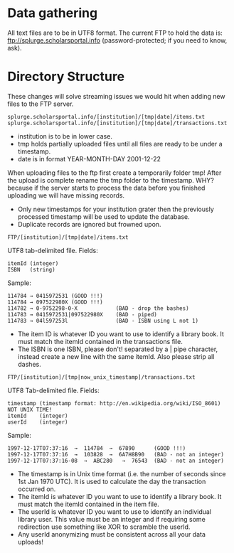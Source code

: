 # Data gathering

All text files are to be in UTF8 format. The current FTP to hold the data is:  ftp://splurge.scholarsportal.info (password-protected; if you need to know, ask).

# Directory Structure

These changes will solve streaming issues we would hit when adding new files to the FTP server.

    splurge.scholarsportal.info/[institution]/[tmp|date]/items.txt
    splurge.scholarsportal.info/[institution]/[tmp|date]/transactions.txt

* institution is to be in lower case.
* tmp holds partially uploaded files until all files are ready to be under a timestamp.
* date is in format YEAR-MONTH-DAY 2001-12-22

When uploading files to the ftp first create a temporarily folder tmp! After the upload is complete rename the tmp folder to the timestamp. WHY? because if the server starts to process the data before you finished uploading we will have missing records.

* Only new timestamps for your institution grater then the previously processed timestamp will be used to update the database.
* Duplicate records are ignored but frowned upon. 

`FTP/[institution]/[tmp|date]/items.txt`

UTF8 tab-delimited file. Fields:

    itemId (integer)
    ISBN   (string)

Sample:

    114784 → 0415972531 (GOOD !!!)
    114784 → 097522980X (GOOD !!!)
    114782 → 0-9752298-0-X            (BAD - drop the bashes)
    114783 → 0415972531|097522980X    (BAD - piped)
    114783 → 04l597253l               (BAD - ISBN using L not 1)
 

* The item ID is whatever ID you want to use to identify a library book. It must match the itemId contained in the transactions file.
* The ISBN is one ISBN, please don't! separated by a | pipe character, instead create a new line with the same itemId. Also please strip all dashes. 

`FTP/[institution]/[tmp|now_unix_timestamp]/transactions.txt`

UTF8 Tab-delimited file. Fields:

    timestamp (timestamp format: http://en.wikipedia.org/wiki/ISO_8601) NOT UNIX TIME!
    itemId    (integer)
    userId    (integer)

Sample:

    1997-12-17T07:37:16  →  114784  →  67890      (GOOD !!!)
    1997-12-17T07:37:16  →  103828  →  6A7H8B90   (BAD - not an integer)
    1997-12-17T07:37:16-08  →  ABC280   →  76543  (BAD - not an integer)

* The timestamp is in Unix time format (i.e. the number of seconds since 1st Jan 1970 UTC). It is used to calculate the day the transaction occurred on.
* The itemId is whatever ID you want to use to identify a library book. It must match the itemId contained in the item file.
* The userId is whatever ID you want to use to identify an individual library user. This value must be an integer and if requiring some redirection use something like XOR to scramble the userId.
* Any userId anonymizing must be consistent across all your data uploads!


